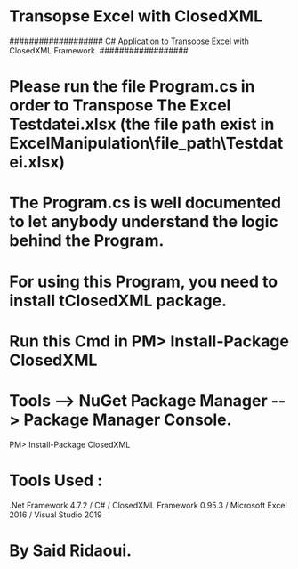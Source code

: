 # Transopse Excel with ClosedXML

################### C# Application to Transopse Excel with ClosedXML Framework. ##################


# Please run the file Program.cs in order to Transpose The Excel Testdatei.xlsx (the file path exist in ExcelManipulation\file_path\Testdatei.xlsx)

# The Program.cs is well documented to let anybody understand the logic behind the Program.

# For using this Program, you need to install tClosedXML package.

# Run this Cmd in PM> Install-Package ClosedXML 

# Tools --> NuGet Package Manager --> Package Manager Console.

PM> Install-Package ClosedXML



# Tools Used :

.Net Framework 4.7.2 / C# / ClosedXML Framework 0.95.3 / Microsoft Excel 2016 / Visual Studio 2019 

# By Said Ridaoui.
